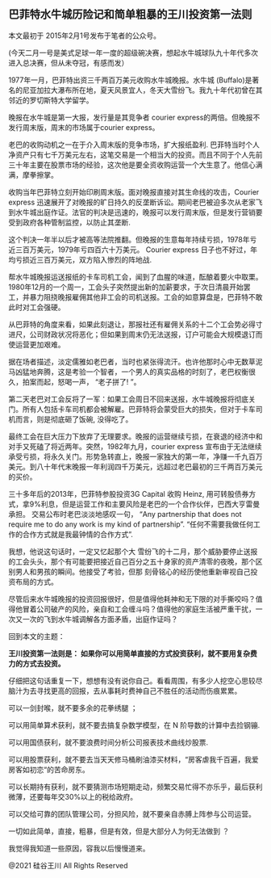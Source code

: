 ## 巴菲特水牛城历险记和简单粗暴的王川投资第一法则

本文最初于 2015年2月1号发布于笔者的公众号。

(今天二月一号是美式足球一年一度的超级碗决赛，想起水牛城球队九十年代多次进入总决赛，但从未夺冠，有感而发）

1977年一月，巴菲特出资三千两百万美元收购水牛城晚报。水牛城 (Buffalo)是著名的尼亚加拉大瀑布所在地，夏天风景宜人，冬天大雪纷飞。我九十年代初曾在其邻近的罗切斯特大学留学。

晚报在水牛城是第一大报，发行量是其竞争者 courier express的两倍。但晚报不发行周末版，周末的市场属于courier express。

老巴的收购动机之一在于介入周末版的竞争市场，扩大报纸盈利.
巴菲特当时个人净资产只有七千万美元左右，这笔交易是一个相当大的投资。而且不同于个人先前三十年主要在股票市场的经验，这次他是要全资收购运营一个大生意了。他信心满满，摩拳擦掌。

收购当年巴菲特立刻开始印刷周末版。面对晚报直接对其生命线的攻击，Courier express
迅速展开了对晚报的旷日持久的反垄断诉讼。期间老巴被迫多次从老家飞到水牛城出庭作证。法官的判决是迅速的，晚报可以发行周末版，但是发行营销要受到政府各种管制监控，以防止其垄断.

这个判决一年半以后才被高等法院推翻。但晚报的生意每年持续亏损，1978年亏近三百万美元，1979年亏四百六十万美元。 Courier express
日子也不好过，年均亏损近三百万美元，双方陷入惨烈的阵地战.

帮水牛城晚报运送报纸的卡车司机工会，闻到了血腥的味道，酝酿着要火中取栗。
1980年12月的一个周一，工会头子突然提出新的加薪要求，于次日清晨开始罢工，并暴力阻挠晚报雇佣其他非工会的司机送报。工会的如意算盘是，巴菲特不敢此时对工会强硬。

从巴菲特的角度来看，如果此刻退让，那报社还有雇佣关系的十二个工会势必得寸进尺，公司财政状况将恶化；但如果到周末仍无法送报，订户可能会大规模退订而使运营更加艰难。

据在场者描述，淡定儒雅如老巴者，当时也紧张得流汗。也许他那时心中无数草泥马凶猛地奔腾，这是考验一个智者，一个男人的真实品格的时刻了，老巴权衡很久，拍案而起，怒喝一声，
&#8220;老子拼了! ”。

第二天老巴对工会反将了一军：如果工会周日不回来送报，水牛城晚报将彻底关门。所有人包括卡车司机都会被解雇。巴菲特将会蒙受巨大的损失，但对于卡车司机而言，则是彻底砸了饭碗,
没得吃了。

最终工会在巨大压力下放弃了无理要求。晚报的运营继续亏损，在衰退的经济中和对手又死磕了将近两年。突然，1982年九月，courier
express 宣布由于无法继续承受亏损，将永久关门。形势急转直上，晚报一家独大的第一年，净赚一千九百万美元。到八十年代末晚报一年利润四千万美元，远超过老巴最初的三千两百万美元的买价。

三十多年后的2013年，巴菲特参股投资3G Capital 收购 Heinz, 用可转股债券方式，拿9%利息，但是运营工作和主要风险是老巴的一个合作伙伴，巴西大亨雷曼承担。
交易公布时老巴淡淡地感叹一句， &#8220;Any partnership that does not require me to do any work is my kind of
partnership&#8221;. &#8220;任何不需要我做任何工作的合作方式就是我最钟情的合作方式&#8221;.

我想，他说这句话时，一定又忆起那个大 雪纷飞的十二月，那个威胁要停止送报的工会头头，那个有可能要把接近自己百分之五十身家的资产清零的夜晚，那个区别男人和男孩的瞬间。他接受了考验，但那
刻骨铭心的经历使他重新审视自己投资布局的方式。

尽管后来水牛城晚报的投资回报很好，但是值得他耗神和无下限的对手撕咬吗？值得他冒着公司破产的风险，亲自和工会缠斗吗？值得他的家庭生活被严重干扰，一次又一次的飞到水牛城调解各方面矛盾，出庭作证吗？

回到本文的主题：

<strong>王川投资第一法则是： 如果你可以用简单直接的方式投资获利，就不要用复杂费力的方式去投资。</strong>

仔细把这句话重复一下，想想有没有说你自己。看看周围，有多少人挖空心思较尽脑汁为去寻找更高的回报，去从事耗时费神自己不胜任的活动而伤痕累累。

可以一剑封喉，就不要多余的花拳绣腿 ；

可以用简单算术获利，就不要去搞复杂数学模型，在 N 阶导数的计算中去捡钢镚.

可以用国债获利，就不要浪费时间分析公司报表技术曲线炒股票.

可以用股票获利，就不要去当天天修马桶刷油漆买材料，“房客虐我千百遍，我爱房客如初恋“的苦命房东。

可以长期持有获利，就不要猜测市场短期走动，频繁交易忙得不亦乐乎，最后获利微薄，还要每年交30%以上的税给政府。

可以交给可靠的团队管理公司，分担风险，就不要亲自赤膊上阵参与公司运营。

一切如此简单，直接，粗暴，但是有效，但是大部分人为何无法做到 ？

我觉得我知道一些原因，容我以后慢慢道来。

@2021 硅谷王川 All Rights Reserved

